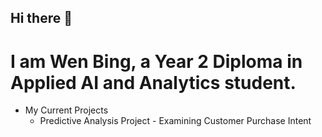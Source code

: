 ## Hi there 👋

# I am Wen Bing, a Year 2 Diploma in Applied AI and Analytics student. 

- My Current Projects
  - Predictive Analysis Project - Examining Customer Purchase Intent
<!--
**wongwenbing/wongwenbing** is a ✨ _special_ ✨ repository because its `README.md` (this file) appears on your GitHub profile.

Here are some ideas to get you started:

- 🔭 I’m currently working on ...
- 🌱 I’m currently learning ...
- 👯 I’m looking to collaborate on ...
- 🤔 I’m looking for help with ...
- 💬 Ask me about ...
- 📫 How to reach me: ...
- 😄 Pronouns: ...
- ⚡ Fun fact: ...
-->
